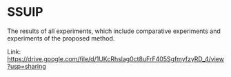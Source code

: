 # SSUIP
The results of all experiments, which include comparative experiments and experiments of the proposed method.

Link: https://drive.google.com/file/d/1UKcRhslag0ct8uFrF405SgfmyfzyRD_4/view?usp=sharing
